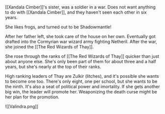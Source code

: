 [[Xandala Cimber]]'s sister, was a soldier in a war. Does not want anything to do with [[Xandala Cimber]], and they haven't seen each other in six years.

She likes frogs, and turned out to be Shadowmantle!

After her father left, she took care of the house on her own. Eventually got drafted into the Cormyrian war wizard army fighting Netheril. After the war, she joined the [[The Red Wizards of Thay]].

She rose through the ranks of [[The Red Wizards of Thay]] quicker than just about anyone else. She's only been part of them for about three and a half years, but she's nearly at the top of their ranks.

High ranking leaders of Thay are Zulkir (litches), and it's possible she wants to become one too. There's only eight, one per school, but she wants to be the ninth. It's also a seat of political power and imortality. If she gets another big win, the leader will promote her. Weaponizing the death curse might be her plan for the promotion.

![[Valindra.png]]
